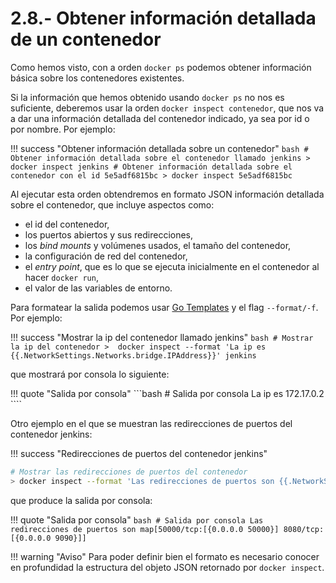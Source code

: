 # 2.8.- Obtener información detallada de un contenedor

Como hemos visto, con a orden `docker ps` podemos obtener información básica sobre los contenedores existentes. 

Si la información que hemos obtenido usando `docker ps` no nos es suficiente, deberemos usar la orden `docker inspect contenedor`, que nos va a dar una información detallada del contenedor indicado, ya sea por id o por nombre. Por ejemplo:

!!! success "Obtener información detallada sobre un contenedor"
    ```bash
    # Obtener información detallada sobre el contenedor llamado jenkins
    > docker inspect jenkins
    # Obtener información detallada sobre el contenedor con el id 5e5adf6815bc
    > docker inspect 5e5adf6815bc
    ```

Al ejecutar esta orden obtendremos en formato JSON información detallada sobre el contenedor, que incluye aspectos como: 

* el id del contenedor, 
* los puertos abiertos y sus redirecciones, 
* los *bind mounts* y volúmenes usados, el tamaño del contenedor, 
* la configuración de red del contenedor, 
* el *entry point*, que es lo que se ejecuta inicialmente en el contenedor al hacer `docker run`, 
* el valor de las variables de entorno.

Para formatear la salida podemos usar [Go Templates](https://golang.org/pkg/text/template/) y el flag `--format/-f`. Por ejemplo:

!!! success "Mostrar la ip del contenedor llamado jenkins"
    ```bash
    # Mostrar la ip del contenedor
    >  docker inspect --format 'La ip es {{.NetworkSettings.Networks.bridge.IPAddress}}' jenkins
    ```

que mostrará por consola lo siguiente:

!!! quote "Salida por consola"
    ```bash
    # Salida por consola
    La ip es 172.17.0.2
    ````

Otro ejemplo en el que se muestran las redirecciones de puertos del contenedor jenkins:

!!! success "Redirecciones de puertos del contenedor jenkins"
```bash
# Mostrar las redirecciones de puertos del contenedor
> docker inspect --format 'Las redirecciones de puertos son {{.NetworkSettings.Ports}}' jenkins
```

que produce la salida por consola:

!!! quote "Salida por consola"
    ```bash
    # Salida por consola
    Las redirecciones de puertos son map[50000/tcp:[{0.0.0.0 50000}] 8080/tcp:[{0.0.0.0 9090}]]
    ```

!!! warning "Aviso"
    Para poder definir bien el formato es necesario conocer en profundidad la estructura del objeto JSON retornado por `docker inspect`.
